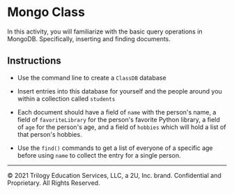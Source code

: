 # Mongo Class

In this activity, you will familiarize with the basic query operations in MongoDB. Specifically, inserting and finding documents.

## Instructions

* Use the command line to create a `ClassDB` database

* Insert entries into this database for yourself and the people around you within a collection called `students`

* Each document should have a field of `name` with the person's name, a field of `favoriteLibrary` for the person's favorite Python library, a field of `age` for the person's age, and a field of `hobbies` which will hold a list of that person's hobbies.

* Use the `find()` commands to get a list of everyone of a specific age before using `name` to collect the entry for a single person.

---

© 2021 Trilogy Education Services, LLC, a 2U, Inc. brand. Confidential and Proprietary. All Rights Reserved.
